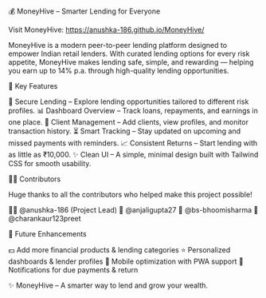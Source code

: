 💰 MoneyHive – Smarter Lending for Everyone

Visit MoneyHive: https://anushka-186.github.io/MoneyHive/

MoneyHive is a modern peer-to-peer lending platform designed to empower Indian retail lenders. With curated lending options for every risk appetite, MoneyHive makes lending safe, simple, and rewarding — helping you earn up to 14% p.a. through high-quality lending opportunities.

🌟 Key Features

🔑 Secure Lending – Explore lending opportunities tailored to different risk profiles.
📊 Dashboard Overview – Track loans, repayments, and earnings in one place.
👥 Client Management – Add clients, view profiles, and monitor transaction history.
⏳ Smart Tracking – Stay updated on upcoming and missed payments with reminders.
📈 Consistent Returns – Start lending with as little as ₹10,000.
✨ Clean UI – A simple, minimal design built with Tailwind CSS for smooth usability.


🧑‍💻 Contributors

Huge thanks to all the contributors who helped make this project possible!

👩‍💻 @anushka-186 (Project Lead)
🧠 @anjaligupta27
🧠 @bs-bhoomisharma
🧠 @charankaur123preet


🚀 Future Enhancements

💵 Add more financial products & lending categories
⭐ Personalized dashboards & lender profiles
📱 Mobile optimization with PWA support
🔔 Notifications for due payments & return

✨ MoneyHive – A smarter way to lend and grow your wealth.
